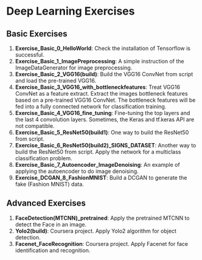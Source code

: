 # Deep Learning Exercises
## Basic Exercises
1. **Exercise_Basic_0_HelloWorld**: Check the installation of Tensorflow is successful.<br>
2. **Exercise_Basic_1_ImagePreprocessing**: A simple instruction of the ImageDataGenerator for image preprocessing.<br>
3. **Exercise_Basic_2_VGG16(build)**: Build the VGG16 ConvNet from script and load the pre-trained VGG16.<br>
4. **Exercise_Basic_3_VGG16_with_bottleneckfeatures**: Treat VGG16 ConvNet as a feature extract. Extract the images bottleneck features based on a pre-trained VGG16 ConvNet. The bottleneck features will be fed into a fully connected network for classification training. <br>
5. **Exercise_Basic_4_VGG16_fine_tuning**: Fine-tuning the top layers and the last 4 convolution layers. Sometimes, the Keras and tf.keras API are not compatible.<br>
6. **Exercise_Basic_5_ResNet50(build1)**: One way to build the ResNet50 from script.<br>
7. **Exercise_Basic_6_ResNet50(build2)_SIGNS_DATASET**: Another way to build the ResNet50 from script. Apply the network for a multiclass classification problem.<br>
8. **Exercise_Basic_7_Autoencoder_ImageDenoising**: An example of applying the autoencoder to do image denoising. 
9. **Exercise_DCGAN_8_FashionMNIST**: Build a DCGAN to generate the fake (Fashion MNIST) data.

## Advanced Exercises
1. **FaceDetection(MTCNN)_pretrained**: Apply the pretrained MTCNN to detect the Face in an image.
2. **Yolo2(build)**: Coursera project. Apply Yolo2 algorithm for object detection.
3. **Facenet_FaceRecognition**: Coursera project. Apply Facenet for face identification and recognition.
